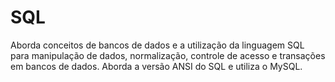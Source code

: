 # SQL
Aborda conceitos de bancos de dados e a utilização da linguagem SQL para manipulação de dados, normalização, controle de acesso e transações em bancos de dados. Aborda a versão ANSI do SQL e utiliza o MySQL.
